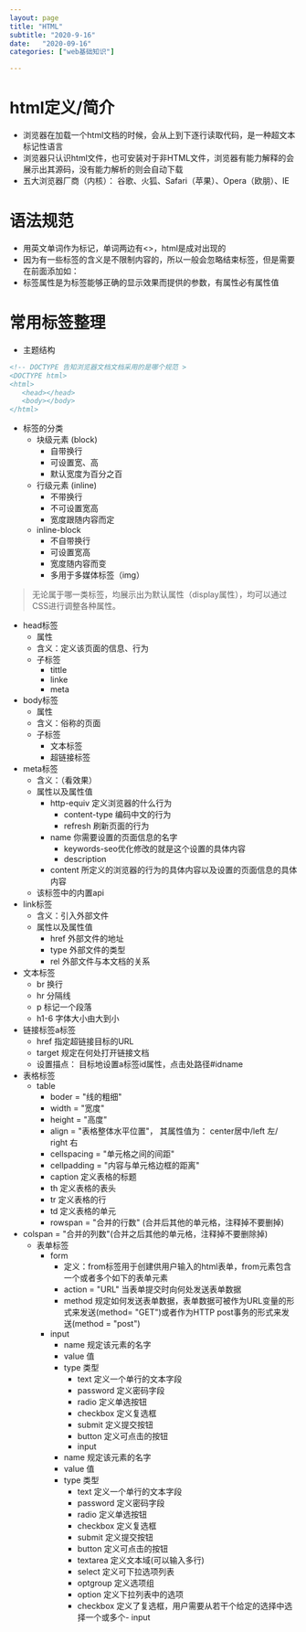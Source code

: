 ```yaml
---
layout: page
title: "HTML"
subtitle: "2020-9-16"
date:   "2020-09-16"
categories: ["web基础知识"]

---
```


# html定义/简介
- 浏览器在加载一个html文档的时候，会从上到下逐行读取代码，是一种超文本标记性语言
- 浏览器只认识html文件，也可安装对于非HTML文件，浏览器有能力解释的会展示出其源码，没有能力解析的则会自动下载
- 五大浏览器厂商（内核）： 谷歌、火狐、Safari（苹果）、Opera（欧朋）、IE

# 语法规范
- 用英文单词作为标记，单词两边有<>，html是成对出现的
- 因为有一些标签的含义是不限制内容的，所以一般会忽略结束标签，但是需要在前面添加如：<div />
- 标签属性是为标签能够正确的显示效果而提供的参数，有属性必有属性值

# 常用标签整理
- 主题结构

```html
<!-- DOCTYPE 告知浏览器文档文档采用的是哪个规范 >
<DOCTYPE html>
<html>
   <head></head>
   <body></body>
</html>
```

- 标签的分类
   - 块级元素 (block)
      - 自带换行
      - 可设置宽、高
      - 默认宽度为百分之百
   - 行级元素 (inline)
      - 不带换行
      - 不可设置宽高
      - 宽度跟随内容而定
   - inline-block
      - 不自带换行
      - 可设置宽高
      - 宽度随内容而变
      - 多用于多媒体标签（img）

> 无论属于哪一类标签，均展示出为默认属性（display属性），均可以通过CSS进行调整各种属性。

- head标签
   - 属性
   - 含义：定义该页面的信息、行为
   - 子标签
      - tittle
      - linke
      - meta
- body标签
   - 属性
   - 含义：俗称的页面
   - 子标签
      - 文本标签
      - 超链接标签
- meta标签
   - 含义：（看效果）
   - 属性以及属性值
      - http-equiv 定义浏览器的什么行为
         - content-type 编码中文的行为
         - refresh 刷新页面的行为
      - name 你需要设置的页面信息的名字
         - keywords-seo优化修改的就是这个设置的具体内容
         - description
      - content 所定义的浏览器的行为的具体内容以及设置的页面信息的具体内容    
   - 该标签中的内置api
- link标签
   - 含义：引入外部文件
   - 属性以及属性值
      - href 外部文件的地址
      - type 外部文件的类型
      - rel 外部文件与本文档的关系
- 文本标签 
   -  br 换行
   -  hr 分隔线
   -  p  标记一个段落
   -  h1-6 字体大小由大到小             
- 链接标签a标签 
   - href 指定超链接目标的URL
   - target  规定在何处打开链接文档
   - 设置描点： 目标地设置a标签id属性，点击处路径#idname
- 表格标签 
   - table 
      - boder = "线的粗细" 
      - width = "宽度"
      - height = "高度"
      - align = "表格整体水平位置"， 其属性值为： center居中/left 左/ right 右 
      - cellspacing = "单元格之间的间距" 
      - cellpadding = "内容与单元格边框的距离" 
      - caption  定义表格的标题
      - th 定义表格的表头
      - tr  定义表格的行
      - td 定义表格的单元
      - rowspan = "合并的行数" (合并后其他的单元格，注释掉不要删掉)
- colspan = "合并的列数"(合并之后其他的单元格，注释掉不要删除掉)
   - 表单标签 
      - form 
         - 定义：from标签用于创建供用户输入的html表单，from元素包含一个或者多个如下的表单元素
         -  action = "URL" 当表单提交时向何处发送表单数据
         -   method   规定如何发送表单数据，表单数据可被作为URL变量的形式来发送(method= "GET")或者作为HTTP post事务的形式来发送(method = "post")
      - input 
         - name 规定该元素的名字
         - value 值
         - type 类型
            - text 定义一个单行的文本字段
            - password 定义密码字段
            - radio 定义单选按钮
            - checkbox 定义复选框
            - submit 定义提交按钮         
            - button 定义可点击的按钮
            - input 
         - name 规定该元素的名字
         - value 值
         - type 类型
            - text 定义一个单行的文本字段
            - password 定义密码字段
            - radio 定义单选按钮
            - checkbox 定义复选框
            - submit 定义提交按钮
            - button 定义可点击的按钮
            - textarea 定义文本域(可以输入多行)
            - select 定义可下拉选项列表
            - optgroup 定义选项组
            - option 定义下拉列表中的选项
            - checkbox 定义了复选框，用户需要从若干个给定的选择中选择一个或多个- input 
               

             